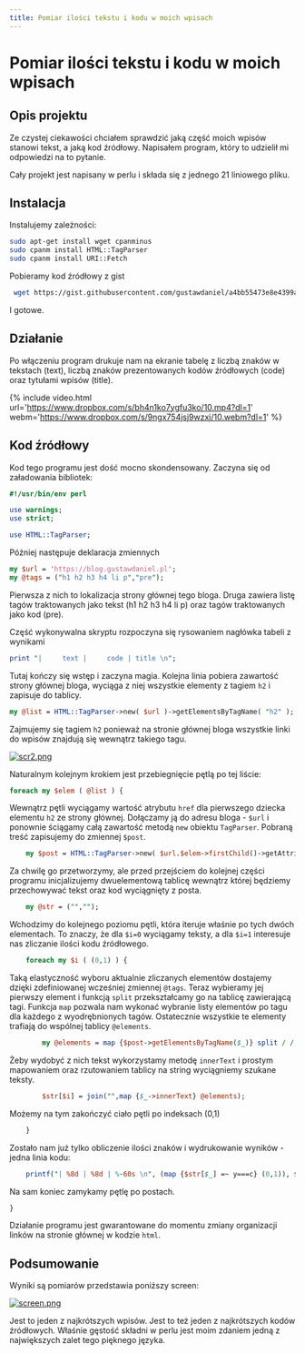 ```yaml
---
title: Pomiar ilości tekstu i kodu w moich wpisach
---
```


# Pomiar ilości tekstu i kodu w moich wpisach

## Opis projektu

Ze czystej ciekawości chciałem sprawdzić jaką część moich wpisów stanowi tekst, a jaką kod źródłowy. Napisałem program, który to udzielił mi odpowiedzi na to pytanie.

Cały projekt jest napisany w perlu i składa się z jednego 21 liniowego pliku.

## Instalacja

Instalujemy zależności:

```bash
sudo apt-get install wget cpanminus
sudo cpanm install HTML::TagParser
sudo cpanm install URI::Fetch
```

Pobieramy kod źródłowy z gist

```bash
 wget https://gist.githubusercontent.com/gustawdaniel/a4bb55473e8e4399a5b087f1979e78d0/raw/3427bbd1f6b68c75e0481eaee0fc6f466db8af6d/count_text_and_code.pl -O count_text_and_code.pl
```

I gotowe.

## Działanie

Po włączeniu program drukuje nam na ekranie tabelę z liczbą znaków w tekstach (text), liczbą znaków prezentowanych kodów źródłowych (code) oraz tytułami wpisów (title).

{% include video.html url='https://www.dropbox.com/s/bh4n1ko7ygfu3ko/10.mp4?dl=1' webm='https://www.dropbox.com/s/9ngx754jsj9wzxj/10.webm?dl=1' %}


## Kod źródłowy

Kod tego programu jest dość mocno skondensowany. Zaczyna się od załadowania bibliotek:

```perl
#!/usr/bin/env perl

use warnings;
use strict;

use HTML::TagParser;
```

Później następuje deklaracja zmiennych

```perl
my $url = 'https://blog.gustawdaniel.pl';
my @tags = ("h1 h2 h3 h4 li p","pre");
```

Pierwsza z nich to lokalizacja strony głównej tego bloga. Druga zawiera listę tagów traktowanych jako tekst (h1 h2 h3 h4 li p) oraz tagów traktowanych jako kod (pre).

Część wykonywalna skryptu rozpoczyna się rysowaniem nagłówka tabeli z wynikami

```perl
print "|     text |     code | title \n";
```

Tutaj kończy się wstęp i zaczyna magia. Kolejna linia pobiera zawartość strony głównej bloga, wyciąga z niej wszystkie elementy z tagiem `h2` i zapisuje do tablicy.

```perl
my @list = HTML::TagParser->new( $url )->getElementsByTagName( "h2" );
```

Zajmujemy się tagiem `h2` ponieważ na stronie głównej bloga wszystkie linki do wpisów znajdują się wewnątrz takiego tagu.

[![scr2.png](https://s1.postimg.org/fb5elwfgv/scr2.png)](https://postimg.org/image/r09e9v6ff/)

Naturalnym kolejnym krokiem jest przebiegnięcie pętlą po tej liście:

```perl
foreach my $elem ( @list ) {
```

Wewnątrz pętli wyciągamy wartość atrybutu `href` dla pierwszego dziecka elementu `h2` ze strony głównej. Dołączamy ją do adresu bloga - `$url` i ponownie ściągamy całą zawartość metodą `new` obiektu `TagParser`. Pobraną treść zapisujemy do zmiennej `$post`.

```perl
    my $post = HTML::TagParser->new( $url.$elem->firstChild()->getAttribute( "href" ) );
```

Za chwilę go przetworzymy, ale przed przejściem do kolejnej części programu inicjalizujemy dwuelementową tablicę wewnątrz której będziemy przechowywać tekst oraz kod wyciągnięty z posta.

```perl
    my @str = ("","");
```

Wchodzimy do kolejnego poziomu pętli, która iteruje właśnie po tych dwóch elementach. To znaczy, że dla `$i=0` wyciągamy teksty, a dla `$i=1` interesuje nas zliczanie ilości kodu źródłowego.

```perl
    foreach my $i ( (0,1) ) {
```

Taką elastyczność wyboru aktualnie zliczanych elementów dostajemy dzięki zdefiniowanej wcześniej zmiennej `@tags`. Teraz wybieramy jej pierwszy element i funkcją `split` przekształcamy go na tablicę zawierającą tagi. Funkcja `map` pozwala nam wykonać wybranie listy elementów po tagu dla każdego z wyodrębnionych tagów. Ostatecznie wszystkie te elementy trafiają do wspólnej tablicy `@elements`.

```perl
        my @elements = map {$post->getElementsByTagName($_)} split / /, $tags[$i];
```

Żeby wydobyć z nich tekst wykorzystamy metodę `innerText` i prostym mapowaniem oraz rzutowaniem tablicy na string wyciągniemy szukane teksty.

```perl
        $str[$i] = join("",map {$_->innerText} @elements);
```

Możemy na tym zakończyć ciało pętli po indeksach (0,1)

```perl
    }
```

Zostało nam już tylko obliczenie ilości znaków i wydrukowanie wyników - jedna linia kodu:

```perl
    printf("| %8d | %8d | %-60s \n", (map {$str[$_] =~ y===c} (0,1)), $elem->innerText);
```

Na sam koniec zamykamy pętlę po postach.

```perl
}
```

Działanie programu jest gwarantowane do momentu zmiany organizacji linków na stronie głównej w kodzie `html`.

## Podsumowanie

Wyniki są pomiarów przedstawia poniższy screen:

[![screen.png](https://s11.postimg.org/niq06o56r/screen.png)](https://postimg.org/image/o88sj15q7/)

Jest to jeden z najkrótszych wpisów. Jest to też jeden z najkrótszych kodów źródłowych. Właśnie gęstość składni w perlu jest moim zdaniem jedną z największych zalet tego pięknego języka.
